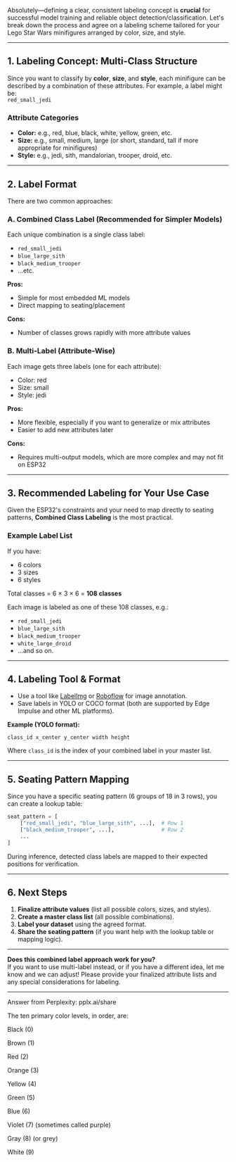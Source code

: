 Absolutely—defining a clear, consistent labeling concept is **crucial** for successful model training and reliable object detection/classification. Let's break down the process and agree on a labeling scheme tailored for your Lego Star Wars minifigures arranged by color, size, and style.

---

## 1. **Labeling Concept: Multi-Class Structure**

Since you want to classify by **color**, **size**, and **style**, each minifigure can be described by a combination of these attributes. For example, a label might be:  
`red_small_jedi`

### **Attribute Categories**

- **Color:** e.g., red, blue, black, white, yellow, green, etc.
- **Size:** e.g., small, medium, large (or short, standard, tall if more appropriate for minifigures)
- **Style:** e.g., jedi, sith, mandalorian, trooper, droid, etc.

---

## 2. **Label Format**

There are two common approaches:

### **A. Combined Class Label (Recommended for Simpler Models)**
Each unique combination is a single class label:
- `red_small_jedi`
- `blue_large_sith`
- `black_medium_trooper`
- ...etc.

**Pros:**  
- Simple for most embedded ML models  
- Direct mapping to seating/placement

**Cons:**  
- Number of classes grows rapidly with more attribute values

### **B. Multi-Label (Attribute-Wise)**
Each image gets three labels (one for each attribute):
- Color: red
- Size: small
- Style: jedi

**Pros:**  
- More flexible, especially if you want to generalize or mix attributes
- Easier to add new attributes later

**Cons:**  
- Requires multi-output models, which are more complex and may not fit on ESP32

---

## 3. **Recommended Labeling for Your Use Case**

Given the ESP32's constraints and your need to map directly to seating patterns, **Combined Class Labeling** is the most practical.

### **Example Label List**

If you have:
- 6 colors
- 3 sizes
- 6 styles

Total classes = 6 × 3 × 6 = **108 classes**

Each image is labeled as one of these 108 classes, e.g.:
- `red_small_jedi`
- `blue_large_sith`
- `black_medium_trooper`
- `white_large_droid`
- ...and so on.

---

## 4. **Labeling Tool & Format**

- Use a tool like [LabelImg](https://github.com/tzutalin/labelImg) or [Roboflow](https://roboflow.com/) for image annotation.
- Save labels in YOLO or COCO format (both are supported by Edge Impulse and other ML platforms).

**Example (YOLO format):**
```
class_id x_center y_center width height
```
Where `class_id` is the index of your combined label in your master list.

---

## 5. **Seating Pattern Mapping**

Since you have a specific seating pattern (6 groups of 18 in 3 rows), you can create a lookup table:
```python
seat_pattern = [
    ["red_small_jedi", "blue_large_sith", ...],  # Row 1
    ["black_medium_trooper", ...],               # Row 2
    ...
]
```
During inference, detected class labels are mapped to their expected positions for verification.

---

## 6. **Next Steps**

1. **Finalize attribute values** (list all possible colors, sizes, and styles).
2. **Create a master class list** (all possible combinations).
3. **Label your dataset** using the agreed format.
4. **Share the seating pattern** (if you want help with the lookup table or mapping logic).

---

**Does this combined label approach work for you?**  
If you want to use multi-label instead, or if you have a different idea, let me know and we can adjust! Please provide your finalized attribute lists and any special considerations for labeling.

---
Answer from Perplexity: pplx.ai/share

The ten primary color levels, in order, are:

Black (0)

Brown (1)

Red (2)

Orange (3)

Yellow (4)

Green (5)

Blue (6)

Violet (7) (sometimes called purple)

Gray (8) (or grey)

White (9)
